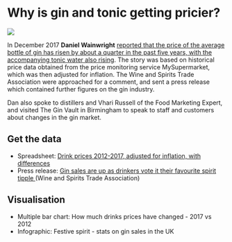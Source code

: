# Why is gin and tonic getting pricier?

![](https://ichef.bbci.co.uk/news/624/cpsprodpb/13432/production/_99389887_chart-gintonic_birmingham-mhr7c-nc.png)

In December 2017 **Daniel Wainwright** [reported that the price of the average bottle of gin has risen by about a quarter in the past five years, with the accompanying tonic water also rising](http://www.bbc.co.uk/news/uk-england-42286701). The story was based on historical price data obtained from the price monitoring service MySupermarket, which was then adjusted for inflation. The Wine and Spirits Trade Association were approached for a comment, and sent a press release which contained further figures on the gin industry.

Dan also spoke to distillers and Vhari Russell of the Food Marketing Expert, and visited The Gin Vault in Birmingham to speak to staff and customers about changes in the gin market.

## Get the data

* Spreadsheet: [Drink prices 2012-2017, adjusted for inflation, with differences](https://github.com/BBC-Data-Unit/gin-inflation/blob/master/drinkcosts5dec17_pluscalcs.xlsx)
* Press release: [Gin sales are up as drinkers vote it their favourite spirit tipple ](https://github.com/BBC-Data-Unit/gin-inflation/blob/master/WSTA%20-%20Gin%20sales%20soar.docx) (Wine and Spirits Trade Association)

## Visualisation

* Multiple bar chart: How much drinks prices have changed - 2017 vs 2012
* Infographic: Festive spirit - stats on gin sales in the UK
